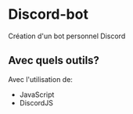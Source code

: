 # Discord-bot

Création d'un bot personnel Discord

## Avec quels outils?

Avec l'utilisation de:
- JavaScript
 - DiscordJS
